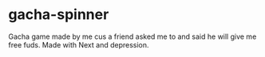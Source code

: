 # gacha-spinner
Gacha game made by me cus a friend asked me to and said he will give me free fuds. Made with Next and depression.
